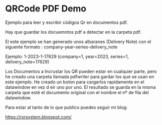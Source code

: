 # QRCode PDF Demo

Ejemplo para leer y escribir códigos Qr en documentos pdf.

Hay que guardar los docuemntos pdf a detectar en la carpeta pdf.

El este ejemplo se han generado unos albaranes (Delivery Note) con el siguente formato : company-year-series-delivery_note

Ejemplo: 1-2023-1-17629 (company=1, year=2023, series=1, delivery_note=17629)

Los Documentos a Incrustar los QR pueden estar en cualquier parte, pero he creado una carpeta llamada pdfwriter para gardar los que se usan en este ejemplo. He creado un boton para cargarlos rapidamente en el datawindow en vez d eir uno por uno.
El resultado se guarda en la misma carpeta que esté el documento original con el nombre el nº de fila del datawindow.

Para estar al tanto de lo que publico puedes seguir mi blog:

https://rsrsystem.blogspot.com/

